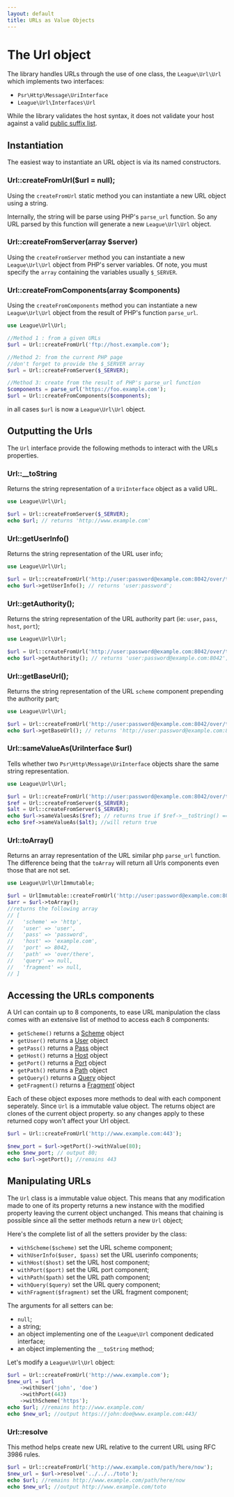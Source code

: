 ```yaml
---
layout: default
title: URLs as Value Objects
---
```


# The Url object

The library handles URLs through the use of one class, the `League\Url\Url` which implements two interfaces:

* `Psr\Http\Message\UriInterface`
* `League\Url\Interfaces\Url`

<p class="message-warning">While the library validates the host syntax, it does not validate your host against a valid <a href="https://publicsuffix.org/" target="_blank">public suffix list</a>.</p>

## Instantiation

The easiest way to instantiate an URL object is via its named constructors.

### Url::createFromUrl($url = null);

Using the `createFromUrl` static method you can instantiate a new URL object using a string.

Internally, the string will be parse using PHP's `parse_url` function. So any URL parsed by this function will generate a new `League\Url\Url` object.

### Url::createFromServer(array $server)

Using the `createFromServer` method you can instantiate a new `League\Url\Url` object from PHP's server variables. Of note, you must specify the `array` containing the variables usually `$_SERVER`.

### Url::createFromComponents(array $components)

Using the `createFromComponents` method you can instantiate a new `League\Url\Url` object from the result of PHP's function `parse_url`.

~~~php
use League\Url\Url;

//Method 1 : from a given URLs
$url = Url::createFromUrl('ftp://host.example.com');

//Method 2: from the current PHP page
//don't forget to provide the $_SERVER array
$url = Url::createFromServer($_SERVER);

//Method 3: create from the result of PHP's parse_url function
$components = parse_url('https://foo.example.com');
$url = Url::createFromComponents($components);
~~~

in all cases `$url` is now a `League\Url\Url` object.

## Outputting the Urls

The `Url` interface provide the following methods to interact with the URLs properties.

### Url::__toString

Returns the string representation of a `UriInterface` object as a valid URL.

~~~php
use League\Url\Url;

$url = Url::createFromServer($_SERVER);
echo $url; // returns 'http://www.example.com'
~~~

### Url::getUserInfo()

Returns the string representation of the URL user info;

~~~php
use League\Url\Url;

$url = Url::createFromUrl('http://user:password@example.com:8042/over/there');
echo $url->getUserInfo(); // returns 'user:password';
~~~

### Url::getAuthority();

Returns the string representation of the URL authority part (ie: `user`, `pass`, `host`, `port`);

~~~php
use League\Url\Url;

$url = Url::createFromUrl('http://user:password@example.com:8042/over/there');
echo $url->getAuthority(); // returns 'user:password@example.com:8042';
~~~

### Url::getBaseUrl();

Returns the string representation of the URL `scheme` component prepending the authority part;

~~~php
use League\Url\Url;

$url = Url::createFromUrl('http://user:password@example.com:8042/over/there');
echo $url->getBaseUrl(); // returns 'http://user:password@example.com:8042';
~~~

### Url::sameValueAs(UriInterface $url)

Tells whether two `Psr\Http\Message\UriInterface` objects share the same string representation.

~~~php
use League\Url\Url;

$url = Url::createFromUrl('http://user:password@example.com:8042/over/there');
$ref = Url::createFromServer($_SERVER);
$alt = Url::createFromServer($_SERVER);
echo $url->sameValuesAs($ref); // returns true if $ref->__toString() == $url->__toString()
echo $ref->sameValueAs($alt); //will return true
~~~

### Url::toArray()

Returns an array representation of the URL similar php `parse_url` function. The difference being that the `toArray` will return all Urls components even those that are not set.

~~~php
use League\Url\UrlImmutable;

$url = UrlImmutable::createFromUrl('http://user:password@example.com:8042/over/there');
$arr = $url->toArray();
//returns the following array
// [
//   'scheme' => 'http',
//   'user' => 'user',
//   'pass' => 'password',
//   'host' => 'example.com',
//   'port' => 8042,
//   'path' => 'over/there',
//   'query' => null,
//   'fragment' => null,
// ]
~~~

## Accessing the URLs components

A Url can contain up to 8 components, to ease URL manipulation the class comes with an extensive list of method to access each 8 components:

* `getScheme()` returns a [Scheme][basic] object
* `getUser()` returns a [User][basic] object
* `getPass()` returns a [Pass][basic] object
* `getHost()` returns a [Host](/dev-master/host/) object
* `getPort()` returns a [Port][basic] object
* `getPath()` returns a [Path](/dev-master/path/) object
* `getQuery()` returns a [Query](/dev-master/query/) object
* `getFragment()` returns a [Fragment][basic]`object

Each of these object exposes more methods to deal with each component seperately. Since `Url` is a immutable value object. The returns object are clones of the current object property. so any changes apply to these returned copy won't affect your Url object.

~~~php
$url = Url::createFromUrl('http://www.example.com:443');

$new_port = $url->getPort()->withValue(80);
echo $new_port; // output 80;
echo $url->getPort(); //remains 443
~~~

## Manipulating URLs

The `Url` class is a immutable value object. This means that any modification made to one of its property returns a new instance with the modified property leaving the current object unchanged. This means that chaining is possible since all the setter methods return a new `Url` object;

Here's the complete list of all the setters provider by the class:

* `withScheme($scheme)` set the URL scheme component;
* `withUserInfo($user, $pass)` set the URL userinfo components;
* `withHost($host)` set the URL host component;
* `withPort($port)` set the URL port component;
* `withPath($path)` set the URL path component;
* `withQuery($query)` set the URL query component;
* `withFragment($fragment)` set the URL fragment component;

The arguments for all setters can be:

* `null`;
* a string;
* an object implementing one of the `League\Url` component dedicated interface;
* an object implementing the `__toString` method;

Let's modify a `League\Url\Url` object:

~~~php
$url = Url::createFromUrl('http://www.example.com');
$new_url = $url
	->withUser('john', 'doe')
	->withPort(443)
	->withScheme('https');
echo $url; //remains http://www.example.com/
echo $new_url; //output https://john:doe@www.example.com:443/
~~~

[basic]: /dev-master/component/#simple-components

### Url::resolve

This method helps create new URL relative to the current URL using RFC 3986 rules.

~~~php
$url = Url::createFromUrl('http://www.example.com/path/here/now');
$new_url = $url->resolve('../../../toto');
echo $url; //remains http://www.example.com/path/here/now
echo $new_url; //output http://www.example.com/toto
~~~